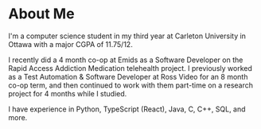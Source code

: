 # About Me

I'm a computer science student in my third year at Carleton University in Ottawa with a major CGPA of 11.75/12.

I recently did a 4 month co-op at Emids as a Software Developer on the Rapid Access Addiction Medication telehealth project.
I previously worked as a Test Automation & Software Developer at Ross Video for an 8 month co-op term, and then continued to work with them part-time on a research project for 4 months while I studied.

I have experience in Python, TypeScript (React), Java, C, C++, SQL, and more.
